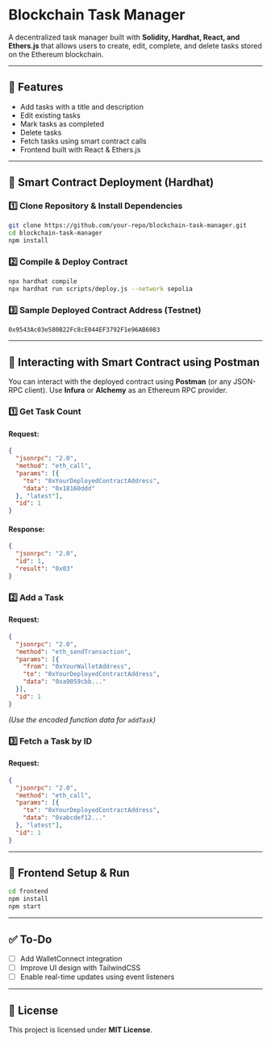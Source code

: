 # Blockchain Task Manager

A decentralized task manager built with **Solidity, Hardhat, React, and Ethers.js** that allows users to create, edit, complete, and delete tasks stored on the Ethereum blockchain.

---
## 🚀 Features
- Add tasks with a title and description
- Edit existing tasks
- Mark tasks as completed
- Delete tasks
- Fetch tasks using smart contract calls
- Frontend built with React & Ethers.js

---
## 🔹 Smart Contract Deployment (Hardhat)

### **1️⃣ Clone Repository & Install Dependencies**
```sh
git clone https://github.com/your-repo/blockchain-task-manager.git
cd blockchain-task-manager
npm install
```

### **2️⃣ Compile & Deploy Contract**
```sh
npx hardhat compile
npx hardhat run scripts/deploy.js --network sepolia
```

### **3️⃣ Sample Deployed Contract Address (Testnet)**
```
0x9543Ac03e580B22Fc8cE044EF3792F1e96AB6083
```

---
## 📡 Interacting with Smart Contract using Postman

You can interact with the deployed contract using **Postman** (or any JSON-RPC client). Use **Infura** or **Alchemy** as an Ethereum RPC provider.

### **1️⃣ Get Task Count**
#### **Request:**
```json
{
  "jsonrpc": "2.0",
  "method": "eth_call",
  "params": [{
    "to": "0xYourDeployedContractAddress",
    "data": "0x18160ddd"
  }, "latest"],
  "id": 1
}
```
#### **Response:**
```json
{
  "jsonrpc": "2.0",
  "id": 1,
  "result": "0x03"
}
```

### **2️⃣ Add a Task**
#### **Request:**
```json
{
  "jsonrpc": "2.0",
  "method": "eth_sendTransaction",
  "params": [{
    "from": "0xYourWalletAddress",
    "to": "0xYourDeployedContractAddress",
    "data": "0xa9059cbb..."  
  }],
  "id": 1
}
```

_(Use the encoded function data for `addTask`)_

### **3️⃣ Fetch a Task by ID**
#### **Request:**
```json
{
  "jsonrpc": "2.0",
  "method": "eth_call",
  "params": [{
    "to": "0xYourDeployedContractAddress",
    "data": "0xabcdef12..."
  }, "latest"],
  "id": 1
}
```

---
## 🎨 Frontend Setup & Run
```sh
cd frontend
npm install
npm start
```

---
## ✅ To-Do
- [ ] Add WalletConnect integration
- [ ] Improve UI design with TailwindCSS
- [ ] Enable real-time updates using event listeners

---
## 📜 License
This project is licensed under **MIT License**.

